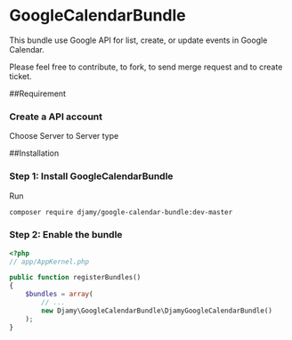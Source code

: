 # GoogleCalendarBundle

This bundle use Google API for list, create, or update events in Google Calendar.

Please feel free to contribute, to fork, to send merge request and to create ticket.

##Requirement
### Create a API account

Choose Server to Server type


##Installation

### Step 1: Install GoogleCalendarBundle

Run

```bash
composer require djamy/google-calendar-bundle:dev-master
```

### Step 2: Enable the bundle

``` php
<?php
// app/AppKernel.php

public function registerBundles()
{
    $bundles = array(
        // ...
        new Djamy\GoogleCalendarBundle\DjamyGoogleCalendarBundle()
    );
}
```